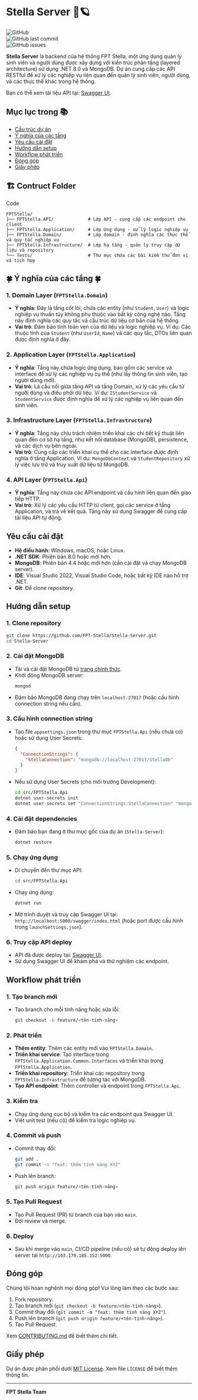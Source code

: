 # Stella Server 🌠🪐

![GitHub](https://img.shields.io/github/license/FPT-Stella/Stella-Server)  
![GitHub last commit](https://img.shields.io/github/last-commit/FPT-Stella/Stella-Server)  
![GitHub issues](https://img.shields.io/github/issues/FPT-Stella/Stella-Server)

**Stella Server** là backend của hệ thống FPT Stella, một ứng dụng quản lý sinh viên và người dùng được xây dựng với kiến trúc phân tầng (layered architecture) sử dụng .NET 8.0 và MongoDB. Dự án cung cấp các API RESTful để xử lý các nghiệp vụ liên quan đến quản lý sinh viên, người dùng, và các thực thể khác trong hệ thống.

Bạn có thể xem tài liệu API tại: [Swagger UI](https://stella.dacoban.studio/swagger/index.html).

## Mục lục trong  📚

- [Cấu trúc dự án](#cấu-trúc-thư-mục)
- [Ý nghĩa của các tầng](#ý-nghĩa-của-các-tầng)
- [Yêu cầu cài đặt](#yêu-cầu-cài-đặt)
- [Hướng dẫn setup](#hướng-dẫn-setup)
- [Workflow phát triển](#workflow-phát-triển)
- [Đóng góp](#đóng-góp)
- [Giấy phép](#giấy-phép)

## 🏗️ **Contruct Folder**
Code
```
FPTStella/
├── FPTStella.API/             # Lớp API - cung cấp các endpoint cho client
├── FPTStella.Application/     # Lớp ứng dụng - xử lý logic nghiệp vụ
├── FPTStella.Domain/          # Lớp domain - định nghĩa các thực thể và quy tắc nghiệp vụ
├── FPTStella.Infrastructure/  # Lớp hạ tầng - quản lý truy cập dữ liệu và repository
└── Tests/                     # Thư mục chứa các bài kiểm thử đơn vị và tích hợp
```
## 🍀 Ý nghĩa của các tầng 🍀

### 1. Domain Layer (`FPTStella.Domain`)
- **Ý nghĩa**: Đây là tầng cốt lõi, chứa các entity (như `Student`, `User`) và logic nghiệp vụ thuần túy không phụ thuộc vào bất kỳ công nghệ nào. Tầng này định nghĩa các quy tắc và cấu trúc dữ liệu cơ bản của hệ thống.
- **Vai trò**: Đảm bảo tính toàn vẹn của dữ liệu và logic nghiệp vụ. Ví dụ: Các thuộc tính của `Student` (như `UserId`, `Name`) và các quy tắc, DTOs liên quan được định nghĩa ở đây.

### 2. Application Layer (`FPTStella.Application`)
- **Ý nghĩa**: Tầng này chứa logic ứng dụng, bao gồm các service và interface để xử lý các nghiệp vụ cụ thể (như lấy thông tin sinh viên, tạo người dùng mới).
- **Vai trò**: Là cầu nối giữa tầng API và tầng Domain, xử lý các yêu cầu từ người dùng và điều phối dữ liệu. Ví dụ: `IStudentService` và `StudentService` được định nghĩa để xử lý các nghiệp vụ liên quan đến sinh viên.

### 3. Infrastructure Layer (`FPTStella.Infrastructure`)
- **Ý nghĩa**: Tầng này chịu trách nhiệm triển khai các chi tiết kỹ thuật liên quan đến cơ sở hạ tầng, như kết nối database (MongoDB), persistence, và các dịch vụ bên ngoài.
- **Vai trò**: Cung cấp các triển khai cụ thể cho các interface được định nghĩa ở tầng Application. Ví dụ: `MongoDbContext` và `StudentRepository` xử lý việc lưu trữ và truy xuất dữ liệu từ MongoDB.

### 4. API Layer (`FPTStella.Api`)
- **Ý nghĩa**: Tầng này chứa các API endpoint và cấu hình liên quan đến giao tiếp HTTP.
- **Vai trò**: Xử lý các yêu cầu HTTP từ client, gọi các service ở tầng Application, và trả về kết quả. Tầng này sử dụng Swagger để cung cấp tài liệu API tự động.

## Yêu cầu cài đặt

- **Hệ điều hành**: Windows, macOS, hoặc Linux.
- **.NET SDK**: Phiên bản 8.0 hoặc mới hơn.
- **MongoDB**: Phiên bản 4.4 hoặc mới hơn (cần cài đặt và chạy MongoDB server).
- **IDE**: Visual Studio 2022, Visual Studio Code, hoặc bất kỳ IDE nào hỗ trợ .NET.
- **Git**: Để clone repository.

## Hướng dẫn setup

### 1. Clone repository
```bash
git clone https://github.com/FPT-Stella/Stella-Server.git
cd Stella-Server
```

### 2. Cài đặt MongoDB
- Tải và cài đặt MongoDB từ [trang chính thức](https://www.mongodb.com/try/download/community).
- Khởi động MongoDB server:
  ```bash
  mongod
  ```
- Đảm bảo MongoDB đang chạy trên `localhost:27017` (hoặc cấu hình connection string nếu cần).

### 3. Cấu hình connection string
- Tạo file `appsettings.json` trong thư mục `FPTStella.Api` (nếu chưa có) hoặc sử dụng User Secrets:
  ```json
  {
    "ConnectionStrings": {
      "StellaConnection": "mongodb://localhost:27017/StellaDb"
    }
  }
  ```
- Nếu sử dụng User Secrets (cho môi trường Development):
  ```bash
  cd src/FPTStella.Api
  dotnet user-secrets init
  dotnet user-secrets set "ConnectionStrings:StellaConnection" "mongodb://localhost:27017/StellaDb"
  ```

### 4. Cài đặt dependencies
- Đảm bảo bạn đang ở thư mục gốc của dự án (`Stella-Server`):
  ```bash
  dotnet restore
  ```

### 5. Chạy ứng dụng
- Di chuyển đến thư mục API:
  ```bash
  cd src/FPTStella.Api
  ```
- Chạy ứng dụng:
  ```bash
  dotnet run
  ```
- Mở trình duyệt và truy cập Swagger UI tại: `http://localhost:5000/swagger/index.html` (hoặc port được cấu hình trong `launchSettings.json`).

### 6. Truy cập API deploy
- API đã được deploy tại: [Swagger UI](https://stella.dacoban.studio/swagger/index.html).
- Sử dụng Swagger UI để khám phá và thử nghiệm các endpoint.

## Workflow phát triển

### 1. Tạo branch mới
- Tạo branch cho mỗi tính năng hoặc sửa lỗi:
  ```bash
  git checkout -b feature/<tên-tính-năng>
  ```

### 2. Phát triển
- **Thêm entity**: Thêm các entity mới vào `FPTStella.Domain`.
- **Triển khai service**: Tạo interface trong `FPTStella.Application.Common.Interfaces` và triển khai trong `FPTStella.Application`.
- **Triển khai repository**: Triển khai các repository trong `FPTStella.Infrastructure` để tương tác với MongoDB.
- **Tạo API endpoint**: Thêm controller và endpoint trong `FPTStella.Api`.

### 3. Kiểm tra
- Chạy ứng dụng cục bộ và kiểm tra các endpoint qua Swagger UI.
- Viết unit test (nếu có) để kiểm tra logic nghiệp vụ.

### 4. Commit và push
- Commit thay đổi:
  ```bash
  git add .
  git commit -m "feat: thêm tính năng XYZ"
  ```
- Push lên branch:
  ```bash
  git push origin feature/<tên-tính-năng>
  ```

### 5. Tạo Pull Request
- Tạo Pull Request (PR) từ branch của bạn vào `main`.
- Đợi review và merge.

### 6. Deploy
- Sau khi merge vào `main`, CI/CD pipeline (nếu có) sẽ tự động deploy lên server tại `http://103.179.185.152:5000`.

## Đóng góp

Chúng tôi hoan nghênh mọi đóng góp! Vui lòng làm theo các bước sau:

1. Fork repository.
2. Tạo branch mới (`git checkout -b feature/<tên-tính-năng>`).
3. Commit thay đổi (`git commit -m "feat: thêm tính năng XYZ"`).
4. Push lên branch (`git push origin feature/<tên-tính-năng>`).
5. Tạo Pull Request.

Xem [CONTRIBUTING.md](CONTRIBUTING.md) để biết thêm chi tiết.

## Giấy phép

Dự án được phân phối dưới [MIT License](LICENSE). Xem file `LICENSE` để biết thêm thông tin.

---

**FPT Stella Team**
